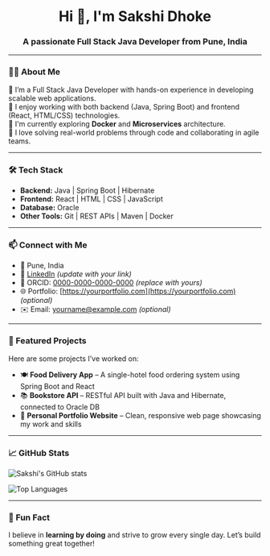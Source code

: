 <h1 align="center">Hi 👋, I'm Sakshi Dhoke</h1>
<h3 align="center">A passionate Full Stack Java Developer from Pune, India</h3>

---

### 👩‍💻 About Me

🔹 I’m a Full Stack Java Developer with hands-on experience in developing scalable web applications.  
🔹 I enjoy working with both backend (Java, Spring Boot) and frontend (React, HTML/CSS) technologies.  
🔹 I'm currently exploring **Docker** and **Microservices** architecture.  
🔹 I love solving real-world problems through code and collaborating in agile teams.

---

### 🛠️ Tech Stack

- **Backend:** Java | Spring Boot | Hibernate  
- **Frontend:** React | HTML | CSS | JavaScript  
- **Database:** Oracle  
- **Other Tools:** Git | REST APIs | Maven | Docker  

---

### 📫 Connect with Me

- 📍 Pune, India  
- 🔗 [LinkedIn](https://linkedin.com/in/your-link) *(update with your link)*  
- 🧪 ORCID: [0000-0000-0000-0000](https://orcid.org/0000-0000-0000-0000) *(replace with yours)*  
- 🌐 Portfolio: [https://yourportfolio.com](https://yourportfolio.com) *(optional)*  
- ✉️ Email: yourname@example.com *(optional)*  

---

### 📌 Featured Projects

Here are some projects I’ve worked on:

- 🍽️ **Food Delivery App** – A single-hotel food ordering system using Spring Boot and React  
- 📚 **Bookstore API** – RESTful API built with Java and Hibernate, connected to Oracle DB  
- 💼 **Personal Portfolio Website** – Clean, responsive web page showcasing my work and skills  

---

### 📈 GitHub Stats

![Sakshi's GitHub stats](https://github-readme-stats.vercel.app/api?username=SAKSHI-DHOKE&show_icons=true&theme=radical)

![Top Languages](https://github-readme-stats.vercel.app/api/top-langs/?username=SAKSHI-DHOKE&layout=compact&theme=radical)

---

### 🧠 Fun Fact

I believe in **learning by doing** and strive to grow every single day. Let’s build something great together!


